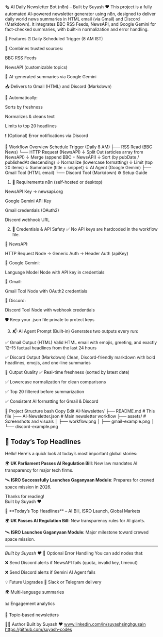 🗞️ AI Daily Newsletter Bot (n8n) – Built by Suyash ❤️
This project is a fully automated AI-powered newsletter generator using n8n, designed to deliver daily world news summaries in HTML email (via Gmail) and Discord (Markdown).
It integrates BBC RSS Feeds, NewsAPI, and Google Gemini for fact-checked summaries, with built-in normalization and error handling.

📌 Features
⏰ Daily Scheduled Trigger (8 AM IST)

📰 Combines trusted sources:

BBC RSS Feeds

NewsAPI (customizable topics)

🧠 AI-generated summaries via Google Gemini

📤 Delivers to Gmail (HTML) and Discord (Markdown)

🧹 Automatically:

Sorts by freshness

Normalizes & cleans text

Limits to top 20 headlines

❗ (Optional) Error notifications via Discord

🔁 Workflow Overview
Schedule Trigger (Daily 8 AM)
   ├── RSS Read (BBC News)
   └── HTTP Request (NewsAPI) 
        ↓
    Split Out (articles array from NewsAPI)
        ↓
    Merge (append BBC + NewsAPI)
        ↓
    Sort (by pubDate / publishedAt descending)
        ↓
    Normalize (lowercase formatting)
        ↓
    Limit (top 20 items)
        ↓
    Summarize (title + snippet)
        ↓
    AI Agent (Google Gemini)
        ├── Gmail Tool (HTML email)
        └── Discord Tool (Markdown)
⚙️ Setup Guide
1. 🔧 Requirements
n8n (self-hosted or desktop)

NewsAPI Key → newsapi.org

Google Gemini API Key

Gmail credentials (OAuth2)

Discord webhook URL

2. 🔑 Credentials & API Safety
✅ No API keys are hardcoded in the workflow file.

🔐 NewsAPI:

HTTP Request Node → Generic Auth → Header Auth (apiKey)

🔐 Google Gemini:

Language Model Node with API key in credentials

📧 Gmail:

Gmail Tool Node with OAuth2 credentials

💬 Discord:

Discord Tool Node with webhook credentials

🛡️ Keep your .json file private to protect keys

3. 📬 AI Agent Prompt (Built-in)
Generates two outputs every run:

✅ Gmail Output (HTML)
Valid HTML email with emojis, greeting, and exactly 12–15 factual headlines from the last 24 hours

✅ Discord Output (Markdown)
Clean, Discord-friendly markdown with bold headlines, emojis, and one-line summaries

🧪 Output Quality
✅ Real-time freshness (sorted by latest date)

✅ Lowercase normalization for clean comparisons

✅ Top 20 filtered before summarization

✅ Consistent AI formatting for Gmail & Discord

📂 Project Structure
bash
Copy
Edit
AI-Newsletter/
├── README.md                # This file
├── AI-Newsletter.json       # Main newsletter workflow
├── assets/                  # Screenshots and visuals
│   ├── workflow.png
│   ├── gmail-example.png
│   └── discord-example.png
<h2>📰 Today’s Top Headlines</h2>
<p>Hello! Here's a quick look at today’s most important global stories:</p>

<p>🌍 <b>UK Parliament Passes AI Regulation Bill</b>: New law mandates AI transparency for major tech firms.</p>
<p>🛰️ <b>ISRO Successfully Launches Gaganyaan Module</b>: Prepares for crewed space mission in 2026.</p>

<p>Thanks for reading!<br>Built by Suyash ❤️</p>
📰 **Today’s Top Headlines** – AI Bill, ISRO Launch, Global Markets

🌍 **UK Passes AI Regulation Bill**: New transparency rules for AI giants.

🛰️ **ISRO Launches Gaganyaan Module**: Major milestone toward crewed space mission.

---
*Built by Suyash ❤️*
🚨 Optional Error Handling
You can add nodes that:

❌ Send Discord alerts if NewsAPI fails (quota, invalid key, timeout)

❌ Send Discord alerts if Gemini AI Agent fails

💡 Future Upgrades
🔄 Slack or Telegram delivery

🌍 Multi-language summaries

📊 Engagement analytics

📰 Topic-based newsletters

👨‍💻 Author
Built by Suyash ❤
www.linkedin.com/in/suyashsinghgusain
https://github.com/suyash-codes
